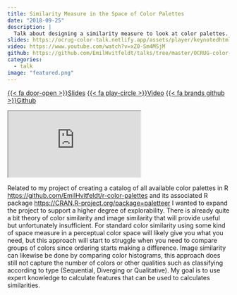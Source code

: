 ```yaml
---
title: Similarity Measure in the Space of Color Palettes
date: "2018-09-25"
description: |
  Talk about designing a similarity measure to look at color palettes.
slides: https://ocrug-color-talk.netlify.app/assets/player/keynotedhtmlplayer
video: https://www.youtube.com/watch?v=xZ0-Sm4MSjM
github: https://github.com/EmilHvitfeldt/talks/tree/master/OCRUG-color-talk
categories:
  - talk
image: "featured.png"
---
```




<a href="https://ocrug-color-talk.netlify.app/assets/player/keynotedhtmlplayer" class="listing-slides btn-links">{{< fa door-open >}}Slides<a>
<a href="https://www.youtube.com/watch?v=xZ0-Sm4MSjM" class="listing-video btn-links">{{< fa play-circle >}}Video<a>
<a href="https://github.com/EmilHvitfeldt/talks/tree/master/OCRUG-color-talk" class="listing-github btn-links">{{< fa brands github >}}Github<a>
      
<iframe class="slide-deck" src="https://ocrug-color-talk.netlify.app/assets/player/keynotedhtmlplayer"></iframe>
        

Related to my project of creating a catalog of all available color palettes in R https://github.com/EmilHvitfeldt/r-color-palettes and its associated R package https://CRAN.R-project.org/package=paletteer I wanted to expand the project to support a higher degree of explorability. There is already quite a bit theory of color similarity and image similarity that will provide useful but unfortunately insufficient. For standard color similarity using some kind of space measure in a perceptual color space will likely give you what you need, but this approach will start to struggle when you need to compare groups of colors since ordering starts making a difference. Image similarity can likewise be done by comparing color histograms, this approach does still not capture the number of colors or other qualities such as classifying according to type (Sequential, Diverging or Qualitative). My goal is to use expert knowledge to calculate features that can be used to calculates similarities.
